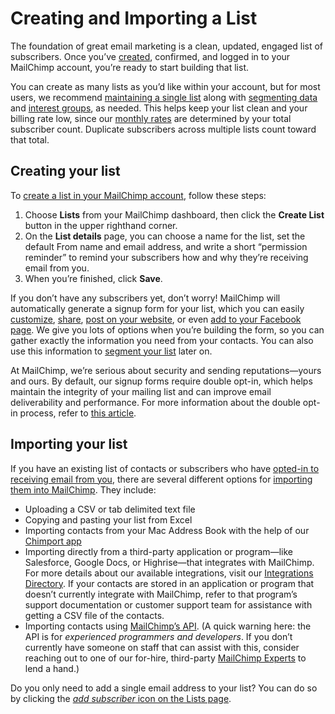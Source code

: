 # Creating and Importing a List

The foundation of great email marketing is a clean, updated, engaged list of subscribers. Once you’ve [created](https://login.mailchimp.com/signup), confirmed, and logged in to your MailChimp account, you’re ready to start building that list. 

You can create as many lists as you’d like within your account, but for most users, we recommend [maintaining a single list](http://kb.mailchimp.com/lists/growth/best-practices-for-lists) along with [segmenting data](http://kb.mailchimp.com/lists/groups-and-segments/getting-started-with-segments) and [interest groups](http://kb.mailchimp.com/lists/groups-and-segments/add-groups-to-a-list), as needed. This helps keep your list clean and your billing rate low, since our [monthly rates](http://mailchimp.com/pricing/growing-business/) are determined by your total subscriber count. Duplicate subscribers across multiple lists count toward that total. 

## Creating your list

To [create a list in your MailChimp account](http://eepurl.com/gOHY), follow these steps:

1. Choose **Lists** from your MailChimp dashboard, then click the **Create List** button in the upper righthand corner.
2. On the **List details** page, you can choose a name for the list, set the default From name and email address, and write a short “permission reminder” to remind your subscribers how and why they’re receiving email from you.
3. When you’re finished, click **Save**. 

If you don’t have any subscribers yet, don’t worry! MailChimp will automatically generate a signup form for your list, which you can easily [customize](http://kb.mailchimp.com/lists/signup-forms/create-signup-forms-and-response-emails), [share](http://kb.mailchimp.com/lists/signup-forms/share-your-signup-form), [post on your website](http://kb.mailchimp.com/lists/signup-forms/add-a-signup-form-to-your-website), or even [add to your Facebook page](http://kb.mailchimp.com/integrations/facebook/add-a-signup-form-to-your-facebook-page). We give you lots of options when you’re building the form, so you can gather exactly the information you need from your contacts. You can also use this information to [segment your list](http://kb.mailchimp.com/lists/groups-and-segments/getting-started-with-segments) later on.

At MailChimp, we’re serious about security and sending reputations—yours and ours. By default, our signup forms require double opt-in, which helps maintain the integrity of your mailing list and can improve email deliverability and performance. For more information about the double opt-in process, refer to [this article](http://kb.mailchimp.com/lists/signup-forms/the-double-opt-in-process).

## Importing your list

If you have an existing list of contacts or subscribers who have [opted-in to receiving email from you](http://kb.mailchimp.com/accounts/compliance-tips/examples-of-compliant-and-non-compliant-lists), there are several different options for [importing them into MailChimp](http://eepurl.com/gOH5). They include:
 
- Uploading a CSV or tab delimited text file
- Copying and pasting your list from Excel
- Importing contacts from your Mac Address Book with the help of our [Chimport app](http://kb.mailchimp.com/lists/growth/use-chimport-to-export-mac-address-book-contacts)
- Importing directly from a third-party application or program—like Salesforce, Google Docs, or Highrise—that integrates with MailChimp. For more details about our available integrations, visit our [Integrations Directory](http://connect.mailchimp.com/). If your contacts are stored in an application or program that doesn’t currently integrate with MailChimp, refer to that program’s support documentation or customer support team for assistance with getting a CSV file of the contacts.
- Importing contacts using [MailChimp’s API](http://apidocs.mailchimp.com/). (A quick warning here: the API is for _experienced programmers and developers_. If you don’t currently have someone on staff that can assist with this, consider reaching out to one of our for-hire, third-party [MailChimp Experts](https://experts.mailchimp.com/) to lend a hand.)

Do you only need to add a single email address to your list? You can do so by clicking the [_add subscriber_ icon on the Lists page](http://kb.mailchimp.com/lists/growth/add-individual-subscribers-to-a-list). 